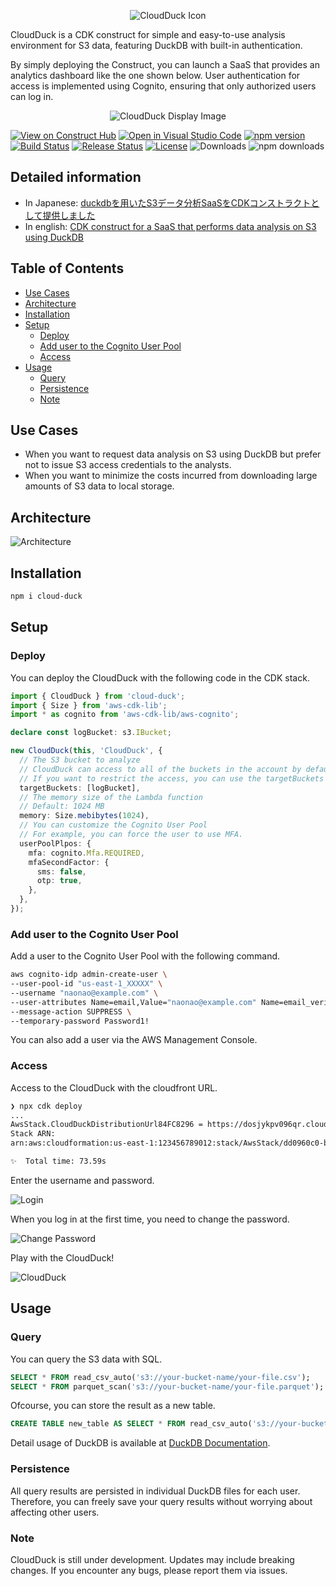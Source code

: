 <p align="center">
  <img src="frontend/public/icon.png" alt="CloudDuck Icon" style="max-width: 300px; max-height: 300px;" />
</p>

CloudDuck is a CDK construct for simple and easy-to-use analysis environment for S3 data, featuring DuckDB with built-in authentication.

By simply deploying the Construct, you can launch a SaaS that provides an analytics dashboard like the one shown below.
User authentication for access is implemented using Cognito, ensuring that only authorized users can log in.

<p align="center">
  <img src="images/cloudduck.gif" alt="CloudDuck Display Image" />
</p>

[![View on Construct Hub](https://constructs.dev/badge?package=cloud-duck)](https://constructs.dev/packages/cloud-duck)
[![Open in Visual Studio Code](https://img.shields.io/static/v1?logo=visualstudiocode&label=&message=Open%20in%20Visual%20Studio%20Code&labelColor=2c2c32&color=007acc&logoColor=007acc)](https://open.vscode.dev/badmintoncryer/cloud-duck)
[![npm version](https://badge.fury.io/js/cloud-duck.svg)](https://badge.fury.io/js/cloud-duck)
[![Build Status](https://github.com/badmintoncryer/cloud-duck/actions/workflows/build.yml/badge.svg)](https://github.com/badmintoncryer/cloud-duck/actions/workflows/build.yml)
[![Release Status](https://github.com/badmintoncryer/cloud-duck/actions/workflows/release.yml/badge.svg)](https://github.com/badmintoncryer/cloud-duck/actions/workflows/release.yml)
[![License](https://img.shields.io/badge/License-Apache%202.0-blue.svg)](https://opensource.org/licenses/Apache-2.0)
![Downloads](https://img.shields.io/badge/-DOWNLOADS:-brightgreen?color=gray)
![npm downloads](https://img.shields.io/npm/dt/cloud-duck?label=npm&color=blueviolet)

## Detailed information

- In Japanese: [duckdbを用いたS3データ分析SaaSをCDKコンストラクトとして提供しました](https://nixieminton.hatenablog.com/entry/2025/01/02/113326)
- In english: [CDK construct for a SaaS that performs data analysis on S3 using DuckDB](https://dev.to/kazuho/cdk-construct-for-a-saas-that-performs-data-analysis-on-s3-using-duckdb-ebd)

## Table of Contents

- [Use Cases](#use-cases)
- [Architecture](#architecture)
- [Installation](#installation)
- [Setup](#setup)
  - [Deploy](#deploy)
  - [Add user to the Cognito User Pool](#add-user-to-the-cognito-user-pool)
  - [Access](#access)
- [Usage](#usage)
  - [Query](#query)
  - [Persistence](#persistence)
  - [Note](#note)

## Use Cases

- When you want to request data analysis on S3 using DuckDB but prefer not to issue S3 access credentials to the analysts.
- When you want to minimize the costs incurred from downloading large amounts of S3 data to local storage.

## Architecture

![Architecture](images/architecture.png)

## Installation

```bash
npm i cloud-duck
```

## Setup

### Deploy

You can deploy the CloudDuck with the following code in the CDK stack.

```typescript
import { CloudDuck } from 'cloud-duck';
import { Size } from 'aws-cdk-lib';
import * as cognito from 'aws-cdk-lib/aws-cognito';

declare const logBucket: s3.IBucket;

new CloudDuck(this, 'CloudDuck', {
  // The S3 bucket to analyze
  // CloudDuck can access to all of the buckets in the account by default.
  // If you want to restrict the access, you can use the targetBuckets property.
  targetBuckets: [logBucket],
  // The memory size of the Lambda function
  // Default: 1024 MB
  memory: Size.mebibytes(1024),
  // You can customize the Cognito User Pool
  // For example, you can force the user to use MFA.
  userPoolPlpos: {
    mfa: cognito.Mfa.REQUIRED,
    mfaSecondFactor: {
      sms: false,
      otp: true,
    },
  },
});
```

### Add user to the Cognito User Pool

Add a user to the Cognito User Pool with the following command.

```sh
aws cognito-idp admin-create-user \
--user-pool-id "us-east-1_XXXXX" \
--username "naonao@example.com" \
--user-attributes Name=email,Value="naonao@example.com" Name=email_verified,Value=true \
--message-action SUPPRESS \
--temporary-password Password1!
```

You can also add a user via the AWS Management Console.

### Access

Access to the CloudDuck with the cloudfront URL.

```bash
❯ npx cdk deploy
...
AwsStack.CloudDuckDistributionUrl84FC8296 = https://dosjykpv096qr.cloudfront.net
Stack ARN:
arn:aws:cloudformation:us-east-1:123456789012:stack/AwsStack/dd0960c0-b3d5-11ef-bcfc-12cf7722116f

✨  Total time: 73.59s
```

Enter the username and password.

![Login](images/login.png)

When you log in at the first time, you need to change the password.

![Change Password](images/change-password.png)

Play with the CloudDuck!

![CloudDuck](images/home.png)

## Usage

### Query

You can query the S3 data with SQL.

```sql
SELECT * FROM read_csv_auto('s3://your-bucket-name/your-file.csv');
SELECT * FROM parquet_scan('s3://your-bucket-name/your-file.parquet');
```

Ofcourse, you can store the result as a new table.

```sql
CREATE TABLE new_table AS SELECT * FROM read_csv_auto('s3://your-bucket-name/your-file.csv');
```

Detail usage of DuckDB is available at [DuckDB Documentation](https://duckdb.org/docs/sql/introduction.html).

### Persistence

All query results are persisted in individual DuckDB files for each user.
Therefore, you can freely save your query results without worrying about affecting other users.

### Note

CloudDuck is still under development. Updates may include breaking changes. If you encounter any bugs, please report them via issues.
